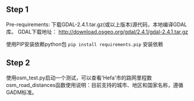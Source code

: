 
## Step 1
Pre-requirements:
下载GDAL-2.4.1.tar.gz(或以上版本)源代码，本地编译GDAL库。
GDAL下载地址： http://download.osgeo.org/gdal/2.4.1/gdal-2.4.1.tar.gz

使用PIP安装依赖python包
`pip install requirements.pip` 安装依赖

## Step 2
使用osm_test.py启动一个测试，可以查看'Hefa'市的路网里程数
osm_road_distances函数使用说明：目前支持的城市、地区和国家名称，遵循GADM标准。
